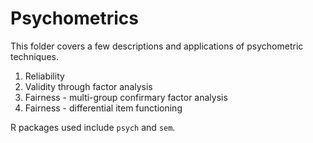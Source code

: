 # Psychometrics

This folder covers a few descriptions and applications of psychometric techniques.
1. Reliability
2. Validity through factor analysis
3. Fairness - multi-group confirmary factor analysis
4. Fairness - differential item functioning

R packages used include ```psych``` and ```sem```.
